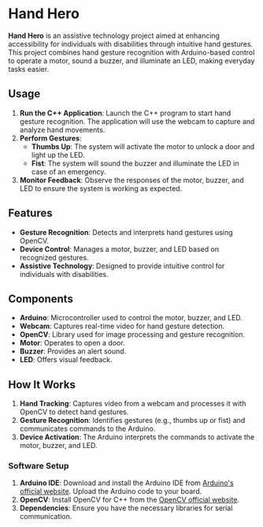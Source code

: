 # Hand Hero

**Hand Hero** is an assistive technology project aimed at enhancing accessibility for individuals with disabilities through intuitive hand gestures. This project combines hand gesture recognition with Arduino-based control to operate a motor, sound a buzzer, and illuminate an LED, making everyday tasks easier.

## Usage

1. **Run the C++ Application**: Launch the C++ program to start hand gesture recognition. The application will use the webcam to capture and analyze hand movements.
2. **Perform Gestures**:
   - **Thumbs Up**: The system will activate the motor to unlock a door and light up the LED.
   - **Fist**: The system will sound the buzzer and illuminate the LED in case of an emergency.
3. **Monitor Feedback**: Observe the responses of the motor, buzzer, and LED to ensure the system is working as expected.

## Features

- **Gesture Recognition**: Detects and interprets hand gestures using OpenCV.
- **Device Control**: Manages a motor, buzzer, and LED based on recognized gestures.
- **Assistive Technology**: Designed to provide intuitive control for individuals with disabilities.

## Components

- **Arduino**: Microcontroller used to control the motor, buzzer, and LED.
- **Webcam**: Captures real-time video for hand gesture detection.
- **OpenCV**: Library used for image processing and gesture recognition.
- **Motor**: Operates to open a door.
- **Buzzer**: Provides an alert sound.
- **LED**: Offers visual feedback.

## How It Works

1. **Hand Tracking**: Captures video from a webcam and processes it with OpenCV to detect hand gestures.
2. **Gesture Recognition**: Identifies gestures (e.g., thumbs up or fist) and communicates commands to the Arduino.
3. **Device Activation**: The Arduino interprets the commands to activate the motor, buzzer, and LED.

### Software Setup

1. **Arduino IDE**: Download and install the Arduino IDE from [Arduino's official website](https://www.arduino.cc/en/software). Upload the Arduino code to your board.
2. **OpenCV**: Install OpenCV for C++ from the [OpenCV official website](https://opencv.org/releases/).
3. **Dependencies**: Ensure you have the necessary libraries for serial communication.
